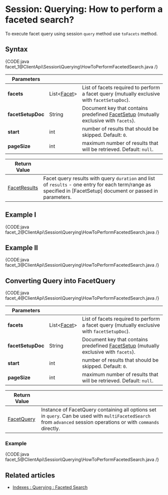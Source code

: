 # Session: Querying: How to perform a faceted search?

To execute facet query using session `query` method use `toFacets` method.

## Syntax

{CODE:java facet_1@ClientApi\Session\Querying\HowToPerformFacetedSearch.java /}

| Parameters | | |
| ------------- | ------------- | ----- |
| **facets** | List<[Facet](../../../glossary/facet)> | List of facets required to perform a facet query (mutually exclusive with `facetSetupDoc`). |
| **facetSetupDoc** | String | Document key that contains predefined [FacetSetup](../../../glossary/facet-setup) (mutually exclusive with `facets`). |
| **start** | int | number of results that should be skipped. Default: `0`. |
| **pageSize** | int | maximum number of results that will be retrieved. Default: `null`. | 

| Return Value | |
| ------------- | ----- |
| [FacetResults](../../../glossary/facet-results) | Facet query results with query `duration` and list of `results` - one entry for each term/range as specified in [FacetSetup] document or passed in parameters. |

## Example I

{CODE:java facet_2@ClientApi\Session\Querying\HowToPerformFacetedSearch.java /}

## Example II

{CODE:java facet_3@ClientApi\Session\Querying\HowToPerformFacetedSearch.java /}


## Converting Query into FacetQuery

{CODE:java facet_4@ClientApi\Session\Querying\HowToPerformFacetedSearch.java /}

| Parameters | | |
| ------------- | ------------- | ----- |
| **facets** | List<[Facet](../../../glossary/facet)> | List of facets required to perform a facet query (mutually exclusive with `facetSetupDoc`). |
| **facetSetupDoc** | String | Document key that contains predefined [FacetSetup](../../../glossary/facet-setup) (mutually exclusive with `facets`). |
| **start** | int | number of results that should be skipped. Default: `0`. |
| **pageSize** | int | maximum number of results that will be retrieved. Default: `null`. | 

| Return Value | |
| ------------- | ----- |
| [FacetQuery](../../../glossary/facet-query) | Instance of FacetQuery containing all options set in `query`. Can be used with `multiFacetedSearch` from `advanced` session operations or with `commands` directly. |

### Example

{CODE:java facet_5@ClientApi\Session\Querying\HowToPerformFacetedSearch.java /}


## Related articles

- [Indexes : Querying : Faceted Search](../../../indexes/querying/faceted-search)   
